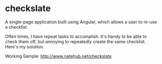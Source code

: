 checkslate
==========

A single-page application built using Angular, which allows a user to re-use a checklist.

Often times, I have repeat tasks to accomplish. It's handy to be able to check them off, but annoying to repeatedly create the same checklist. Here's my solution.

Working Sample: http://www.natehub.net/checkslate